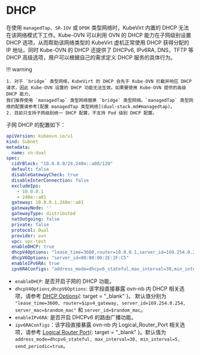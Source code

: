 # DHCP

在使用 `managedTap`、`SR-IOV` 或 `DPDK` 类型网络时，KubeVirt 内置的 DHCP 无法在该网络模式下工作。Kube-OVN 可以利用 OVN 的 DHCP 能力在子网级别设置
 DHCP 选项，从而帮助该网络类型的 KubeVirt 虚机正常使用 DHCP 获得分配的 IP 地址。同时 Kube-OVN 的 DHCP 还提供了 DHCPv6, IPv6RA, DNS，TFTP 等 DHCP 高级选项，用户可以根据自己的需求定义 DHCP 服务的具体行为。

!!! warning

    1. 对于 `bridge` 类型网络，KubeVirt 的 DHCP 会先于 Kube-OVN 拦截并响应 DHCP 请求，因此 Kube-OVN 设置的 DHCP 功能无法生效。如果要使用 Kube-OVN 提供的高级 DHCP 能力，
    我们推荐使用 `managedTap` 类型网络替换 `bridge` 类型网络。`managedTap` 类型网络的配置请参考[配置 managedTap 类型网络](dual-stack.md#managedtap)。
    2. 目前只支持子网级别统一 DHCP 配置，不支持 Pod 级别 DHCP 配置。

子网 DHCP 的配置如下：

```yaml
apiVersion: kubeovn.io/v1
kind: Subnet
metadata:
  name: sn-dual
spec:
  cidrBlock: "10.0.0.0/24,240e::a00/120"
  default: false
  disableGatewayCheck: true
  disableInterConnection: false
  excludeIps:
    - 10.0.0.1
    - 240e::a01
  gateway: 10.0.0.1,240e::a01
  gatewayNode: ''
  gatewayType: distributed
  natOutgoing: false
  private: false
  protocol: Dual
  provider: ovn
  vpc: vpc-test
  enableDHCP: true
  dhcpV4Options: "lease_time=3600,router=10.0.0.1,server_id=169.254.0.254,server_mac=00:00:00:2E:2F:B8"
  dhcpV6Options: "server_id=00:00:00:2E:2F:C5"
  enableIPv6RA: true
  ipv6RAConfigs: "address_mode=dhcpv6_stateful,max_interval=30,min_interval=5,send_periodic=true"
```

- `enableDHCP`: 是否开启子网的 DHCP 功能。
- `dhcpV4Options`,`dhcpV6Options`: 该字段直接暴露 ovn-nb 内 DHCP 相关选项，请参考 [DHCP Options](https://man7.org/linux/man-pages/man5/ovn-nb.5.html#DHCP_Options_TABLE){: target = "_blank" }。
默认值分别为 `"lease_time=3600, router=$ipv4_gateway, server_id=169.254.0.254, server_mac=$random_mac"` 和 `server_id=$random_mac`。
- `enableIPv6RA`: 是否开启 DHCPv6 的路由广播功能。
- `ipv6RAConfigs`：该字段直接暴露 ovn-nb 内 Logical_Router_Port 相关选项，请参考 [Logical Router Port](https://man7.org/linux/man-pages/man5/ovn-nb.5.html#Logical_Router_Port_TABLE){: target = "_blank" }。默认值为
`address_mode=dhcpv6_stateful, max_interval=30, min_interval=5, send_periodic=true`。
